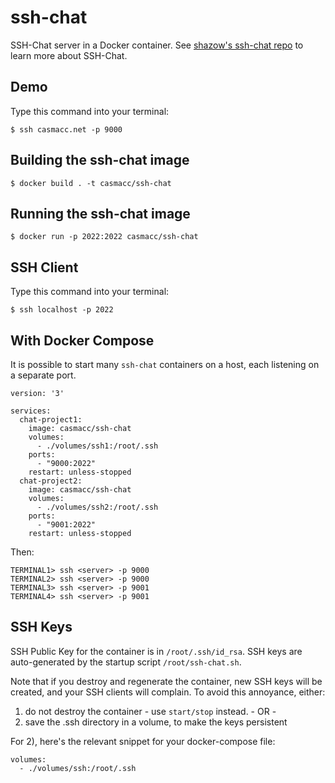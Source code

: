 # ssh-chat

SSH-Chat server in a Docker container.  See [shazow's ssh-chat repo][1] to
learn more about SSH-Chat.

[1]: https://github.com/shazow/ssh-chat

## Demo 

Type this command into your terminal:

    $ ssh casmacc.net -p 9000

## Building the ssh-chat image

    $ docker build . -t casmacc/ssh-chat

## Running the ssh-chat image

    $ docker run -p 2022:2022 casmacc/ssh-chat

## SSH Client

Type this command into your terminal:

    $ ssh localhost -p 2022

## With Docker Compose

It is possible to start many `ssh-chat` containers on a host, each listening on
a separate port. 

    version: '3'

    services:
      chat-project1:
        image: casmacc/ssh-chat
        volumes:
          - ./volumes/ssh1:/root/.ssh
        ports:
          - "9000:2022"
        restart: unless-stopped
      chat-project2:
        image: casmacc/ssh-chat
        volumes:
          - ./volumes/ssh2:/root/.ssh
        ports:
          - "9001:2022"
        restart: unless-stopped
    
Then:

    TERMINAL1> ssh <server> -p 9000
    TERMINAL2> ssh <server> -p 9000
    TERMINAL3> ssh <server> -p 9001
    TERMINAL4> ssh <server> -p 9001

## SSH Keys

SSH Public Key for the container is in `/root/.ssh/id_rsa`.  SSH keys are
auto-generated by the startup script `/root/ssh-chat.sh`.

Note that if you destroy and regenerate the container, new SSH keys will be
created, and your SSH clients will complain.  To avoid this annoyance, either:

1) do not destroy the container - use `start/stop` instead.  - OR -
2) save the .ssh directory in a volume, to make the keys persistent

For 2), here's the relevant snippet for your docker-compose file:

    volumes:
      - ./volumes/ssh:/root/.ssh

